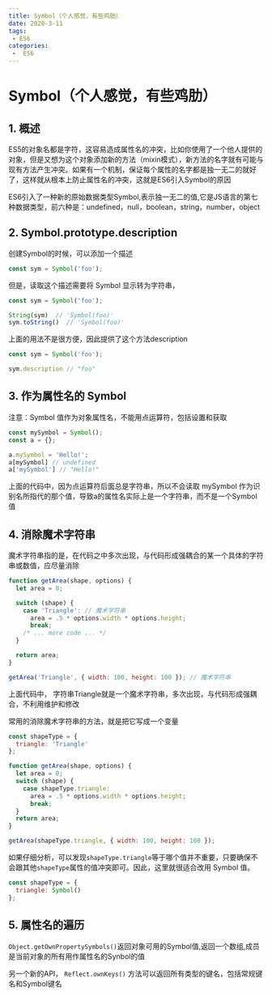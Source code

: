 ```yaml
---
title: Symbol（个人感觉，有些鸡肋）
date: 2020-3-11
tags:
 - ES6
categories:
 -  ES6
---
```


# Symbol（个人感觉，有些鸡肋）

## 1. 概述

ES5的对象名都是字符，这容易造成属性名的冲突，比如你使用了一个他人提供的对象，但是又想为这个对象添加新的方法（mixin模式），新方法的名字就有可能与现有方法产生冲突。如果有一个机制，保证每个属性的名字都是独一无二的就好了，这样就从根本上防止属性名的冲突，这就是ES6引入Symbol的原因

ES6引入了一种新的原始数据类型Symbol,表示独一无二的值,它是JS语言的第七种数据类型，前六种是：undefined，null，boolean，string，number，object

## 2. Symbol.prototype.description

创建Symbol的时候，可以添加一个描述

```js
const sym = Symbol('foo');
```

但是，读取这个描述需要将 Symbol 显示转为字符串，

```js
const sym = Symbol('foo');

String(sym)  // 'Symbol(foo)'
sym.toString()  // 'Symbol(foo)'
```

上面的用法不是很方便，因此提供了这个方法description

```javascript
const sym = Symbol('foo');

sym.description // "foo"
```

## 3. 作为属性名的 Symbol

注意：Symbol 值作为对象属性名，不能用点运算符，包括设置和获取

```javascript
const mySymbol = Symbol();
const a = {};

a.mySymbol = 'Hello!';
a[mySymbol] // undefined
a['mySymbol'] // "Hello!"
```

上面的代码中，因为点运算符后面总是字符串，所以不会读取 mySymbol 作为识别名所指代的那个值，导致a的属性名实际上是一个字符串，而不是一个Symbol值

## 4. 消除魔术字符串

魔术字符串指的是，在代码之中多次出现，与代码形成强耦合的某一个具体的字符串或数值，应尽量消除

```javascript
function getArea(shape, options) {
  let area = 0;

  switch (shape) {
    case 'Triangle': // 魔术字符串
      area = .5 * options.width * options.height;
      break;
    /* ... more code ... */
  }

  return area;
}

getArea('Triangle', { width: 100, height: 100 }); // 魔术字符串
```

上面代码中， 字符串Triangle就是一个魔术字符串，多次出现，与代码形成强耦合，不利用维护和修改

常用的消除魔术字符串的方法，就是把它写成一个变量

```javascript
const shapeType = {
  triangle: 'Triangle'
};

function getArea(shape, options) {
  let area = 0;
  switch (shape) {
    case shapeType.triangle:
      area = .5 * options.width * options.height;
      break;
  }
  return area;
}

getArea(shapeType.triangle, { width: 100, height: 100 });
```

如果仔细分析，可以发现`shapeType.triangle`等于哪个值并不重要，只要确保不会跟其他`shapeType`属性的值冲突即可。因此，这里就很适合改用 Symbol 值。

```javascript
const shapeType = {
  triangle: Symbol()
};
```

## 5. 属性名的遍历

`Object.getOwnPropertySymbols()`返回对象可用的Symbol值,返回一个数组,成员是当前对象的所有用作属性名的Synbol的值

另一个新的API， `Reflect.ownKeys()` 方法可以返回所有类型的键名，包括常规键名和Symbol键名

















